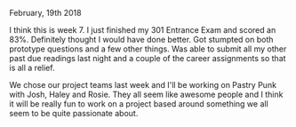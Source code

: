 February, 19th 2018

I think this is week 7. I just finished my 301 Entrance Exam and scored an 83%. Definitely thought I would have done better.  Got stumpted on both prototype questions and a few other things. Was able to submit all my other past due readings last night and a couple of the career assignments so that is all a relief. 

We chose our project teams last week and I'll be working on Pastry Punk with Josh, Haley and Rosie. They all seem like awesome people and I think it will be really fun to work on a project based around something we all seem to be quite passionate about.